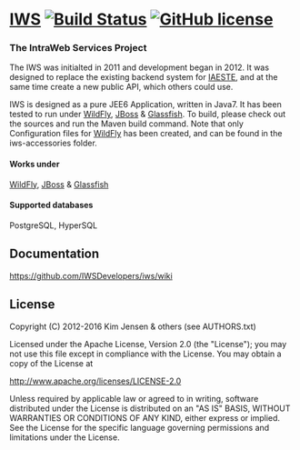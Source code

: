 # [IWS](http://dawn.dk/iws) [![Build Status](https://travis-ci.org/IWSDevelopers/iws.png)](https://travis-ci.org/IWSDevelopers/iws) [![GitHub license](https://img.shields.io/badge/license-Apache%20License%202.0-blue.svg?style=flat)](http://www.apache.org/licenses/LICENSE-2.0)

### The IntraWeb Services Project

The IWS was initialted in 2011 and development began in 2012.  It was designed
to replace the existing backend system for [IAESTE](http://www.iaeste.org/), and at the same time create a
new public API, which others could use.

IWS is designed as a pure JEE6 Application, written in Java7. It has been
tested to run under [WildFly](http://wildfly.org/), [JBoss](http://www.redhat.com/en/technologies/jboss-middleware) & [Glassfish](https://glassfish.java.net/). To build, please check out the
sources and run the Maven build command. Note that only Configuration
files for [WildFly](http://wildfly.org/) has been created, and can be found in the iws-accessories folder.

#### Works under
[WildFly](http://wildfly.org/), [JBoss](http://www.redhat.com/en/technologies/jboss-middleware) & [Glassfish](https://glassfish.java.net/)

#### Supported databases
PostgreSQL, HyperSQL

## Documentation
https://github.com/IWSDevelopers/iws/wiki

## License
Copyright (C) 2012-2016 Kim Jensen & others (see AUTHORS.txt)

Licensed under the Apache License, Version 2.0 (the "License");
you may not use this file except in compliance with the License.
You may obtain a copy of the License at

http://www.apache.org/licenses/LICENSE-2.0

Unless required by applicable law or agreed to in writing, software
distributed under the License is distributed on an "AS IS" BASIS,
WITHOUT WARRANTIES OR CONDITIONS OF ANY KIND, either express or implied.
See the License for the specific language governing permissions and
limitations under the License.
